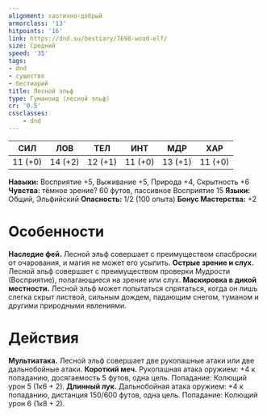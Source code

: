 ```yaml
---
alignment: хаотично-добрый
armorclass: '13'
hitpoints: '16'
link: https://dnd.su/bestiary/7698-wood-elf/
size: Средний
speed: '35'
tags:
- dnd
- существо
- бестиарий
title: Лесной эльф
type: Гуманоид (лесной эльф)
cr: '0.5'
cssclasses:
    - dnd
---
```



| СИЛ | ЛОВ | ТЕЛ | ИНТ | МДР | ХАР |
|---|---|---|---|---|---|
| 11 (+0) | 14 (+2) | 12 (+1) | 11 (+0) | 13 (+1) | 11 (+0) |
**Навыки:** Восприятие +5, Выживание +5, Природа +4, Скрытность +6
**Чувства:** тёмное зрение? 60 футов, пассивное Восприятие 15
**Языки:** Общий, Эльфийский
**Опасность:** 1/2 (100 опыта)
**Бонус Мастерства:** +2


# Особенности
**Наследие фей.** Лесной эльф совершает с преимуществом спасброски от очарования, и магия не может его усыпить.
**Острые зрение и слух.** Лесной эльф совершает с преимуществом проверки Мудрости (Восприятие), полагающиеся на зрение или слух.
**Маскировка в дикой местности.** Лесной эльф может попытаться спрятаться, когда он лишь слегка скрыт листвой, сильным дождем, падающим снегом, туманом и другими природными явлениями.


# Действия
**Мультиатака.** Лесной эльф совершает две рукопашные атаки или две дальнобойные атаки.
**Короткий меч.** Рукопашная атака оружием: +4 к попаданию, досягаемость 5 футов, одна цель. Попадание: Колющий урон 5 (1к6 + 2).
**Длинный лук.** Дальнобойная атака оружием: +4 к попаданию, дистанция 150/600 футов, одна цель. Попадание: Колющий урон 6 (1к8 + 2).